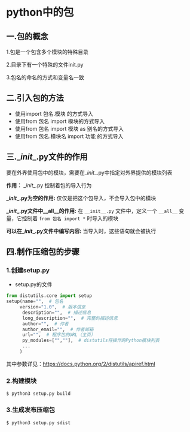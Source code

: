 # python中的包

## 一.包的概念

1.包是一个包含多个模块的特殊目录

2.目录下有一个特殊的文件init.py

3.包名的命名的方式和变量名一致

##  二.引入包的方法

- 使用import 包名.模块 的方式导入
- 使用from 包名 import 模块的方式导入
- 使用from 包名 import 模块 as 别名的方式导入
- 使用from 包名.模块名 import 功能 的方式导入

## 三.\__init__.py文件的作用

要在外界使用包中的模块，需要在\__init__.py中指定对外界提供的模块列表

**作用：** \__init__.py 控制着包的导入行为 

**\__init__.py为空的作用:** 仅仅是把这个包导入，不会导入包中的模块

**\__init__.py文件中\_\_all\_\_的作用:** 在 `__init__.py` 文件中，定义一个 `__all__` 变量，它控制着 `from 包名 import *` 时导入的模块

**可以在\__init__.py文件中编写内容:** 当导入时，这些语句就会被执行

## 四.制作压缩包的步骤

### 1.创建setup.py

* setup.py的文件

```python
from distutils.core import setup
setup(name="",  # 包名
     version="1.0",  # 版本信息
      description="",  # 描述信息
      long_description="",  # 完整的描述信息
      author="",  # 作者
      author_email="",  # 作者邮箱
      url="",  # 程序包的URL（主页）
      py_modules=["",""],  # distutils将操作的Python模块列表
      ...
     )
```

其中参数详见：https://docs.python.org/2/distutils/apiref.html

### 2.构建模块

```shell
$ python3 setup.py build
```

### 3.生成发布压缩包

```shell
$ python3 setup.py sdist
```

